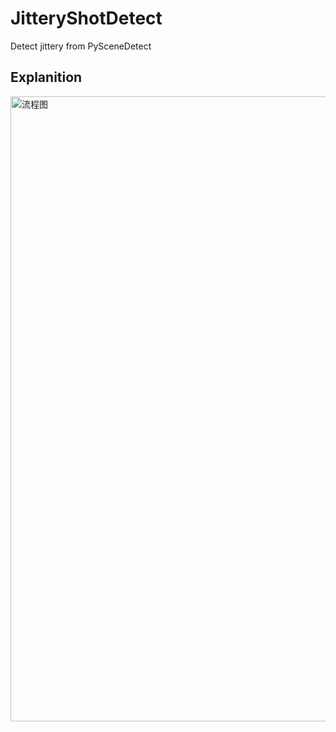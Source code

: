 # JitteryShotDetect
Detect jittery from PySceneDetect

## Explanition
<p >
  <img src="./example/image.png" alt="流程图" width="1000" />
</p>

